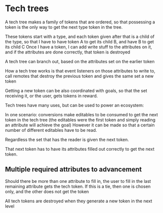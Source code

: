 # Tech trees

A tech tree makes a family of tokens that are ordered, so that possessing a token is the only way to get the next type token in the tree.

These tokens start with a type, and each token given after that is a child of the type, so that I have to have token A to get its child B, and have B to get its child C
Once I have a token, I can add write stuff to the attributes on it, and if the attributes are done correctly, that token is destroyed

A tech tree can branch out, based on the attributes set on the earlier token

How a tech tree works is that event listeners on those attributes to write to, call remotes that destroy the previous token and gives the same set a new token

Getting a new token can be also coordinated with goals, so that the set receiving it, or the user, gets tokens in reward.

Tech trees have many uses, but can be used to power an ecosystem:

In one scenario: conversions make editables to be consumed to get the next token in the tech tree 
(the editables were the first token and simply reading an attribute will achieve the goal)
However it can be made so that a certain number of different editables have to be read. 

Regardless the set that has the reader is given the next token.

That next token has to have its attributes filled out correctly to get the next token.

## Multiple required attributes to advancement

Should there be more than one attribute to fill in, the user to fill in the last remaining attribute gets the tech token.
If this is a tie, then one is chosen only, and the other does not get the token

All tech tokens are destroyed when they generate a new token in the next level


